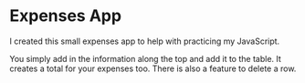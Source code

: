 # Expenses App

I created this small expenses app to help with practicing my JavaScript.

You simply add in the information along the top and add it to the table. It creates a total for your expenses too. There is also a feature to delete a row.
